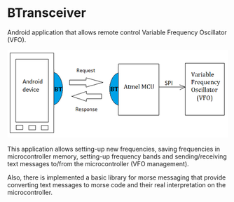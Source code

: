 # BTransceiver
Android application that allows remote control Variable Frequency Oscillator (VFO).

![alt tag](https://github.com/benjaminBeganovic/BTransceiver/blob/master/arhitecture.png)

This application allows setting-up new frequencies, saving frequencies in microcontroller memory, setting-up frequency bands and sending/receiving text messages to/from the microcontroller (VFO management). 

Also, there is implemented a basic library for morse messaging that provide converting text messages to morse code and their real interpretation on the microcontroller.
